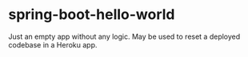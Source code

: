 # spring-boot-hello-world

Just an empty app without any logic. May be used to reset a deployed codebase in a Heroku app.
